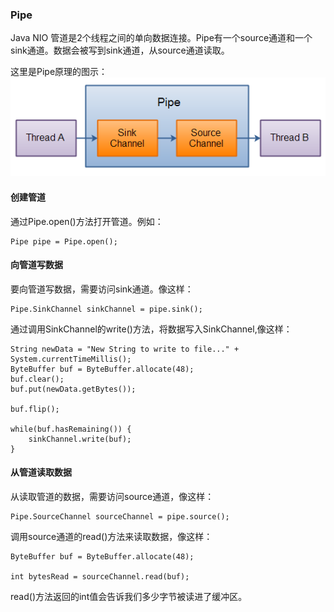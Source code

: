 ### Pipe  
Java NIO 管道是2个线程之间的单向数据连接。Pipe有一个source通道和一个sink通道。数据会被写到sink通道，从source通道读取。  

这里是Pipe原理的图示：  
![](images/pipe.bmp)  

#### 创建管道  
通过Pipe.open()方法打开管道。例如：  
```
Pipe pipe = Pipe.open();
```

#### 向管道写数据  
要向管道写数据，需要访问sink通道。像这样：  
```
Pipe.SinkChannel sinkChannel = pipe.sink();
```  
通过调用SinkChannel的write()方法，将数据写入SinkChannel,像这样：  
```
String newData = "New String to write to file..." + System.currentTimeMillis();
ByteBuffer buf = ByteBuffer.allocate(48);
buf.clear();
buf.put(newData.getBytes());

buf.flip();

while(buf.hasRemaining()) {
    sinkChannel.write(buf);
}

```  

#### 从管道读取数据  
从读取管道的数据，需要访问source通道，像这样：  
```
Pipe.SourceChannel sourceChannel = pipe.source();
```  
调用source通道的read()方法来读取数据，像这样：  
```
ByteBuffer buf = ByteBuffer.allocate(48);

int bytesRead = sourceChannel.read(buf);
```  
read()方法返回的int值会告诉我们多少字节被读进了缓冲区。  